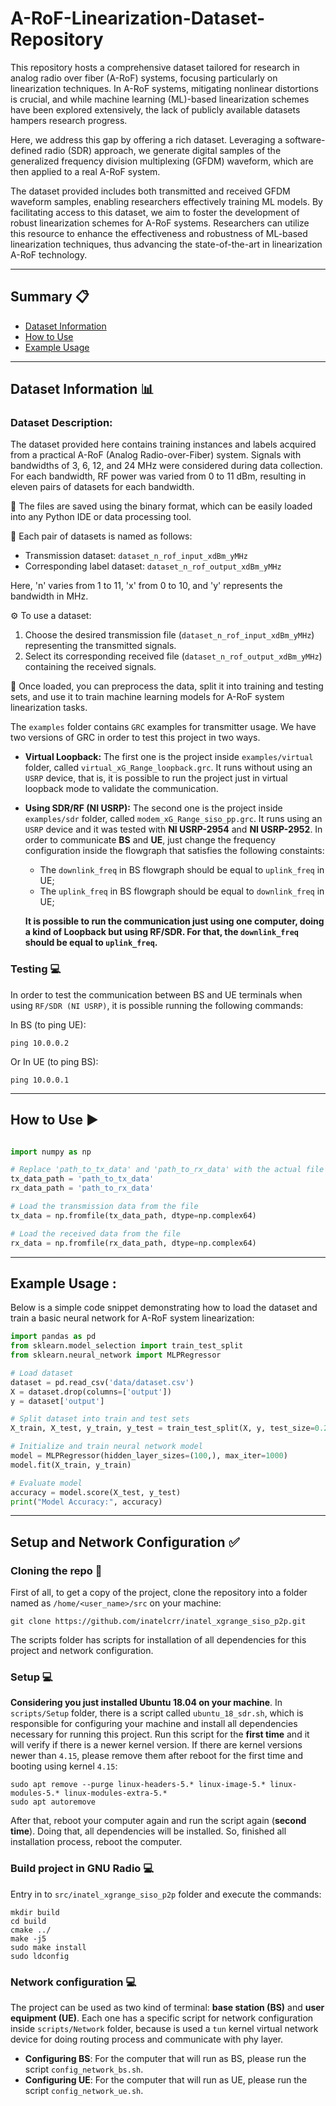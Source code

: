 # A-RoF-Linearization-Dataset-Repository

This repository hosts a comprehensive dataset tailored for research in analog radio over fiber (A-RoF) systems, focusing particularly on linearization techniques. In A-RoF systems, mitigating nonlinear distortions is crucial, and while machine learning (ML)-based linearization schemes have been explored extensively, the lack of publicly available datasets hampers research progress. 

Here, we address this gap by offering a rich dataset. Leveraging a software-defined radio (SDR) approach, we generate digital samples of the generalized frequency division multiplexing (GFDM) waveform, which are then applied to a real A-RoF system. 

The dataset provided includes both transmitted and received GFDM waveform samples, enabling researchers effectively training ML models. By facilitating access to this dataset, we aim to foster the development of robust linearization schemes for A-RoF systems. Researchers can utilize this resource to enhance the effectiveness and robustness of ML-based linearization techniques, thus advancing the state-of-the-art in linearization A-RoF technology. 

*********************

## Summary :clipboard:
* [Dataset Information](#dataset-information)
* [How to Use](#how-to-use)
* [Example Usage](#example-usage)


*********************

 ## Dataset Information 📊 <a name="dataset-information"></a>

 ### Dataset Description:

The dataset provided here contains training instances and labels acquired from a practical A-RoF (Analog Radio-over-Fiber) system. Signals with bandwidths of 3, 6, 12, and 24 MHz were considered during data collection. For each bandwidth, RF power was varied from 0 to 11 dBm, resulting in eleven pairs of datasets for each bandwidth.


💾 The files are saved using the binary format, which can be easily loaded into any Python IDE or data processing tool.

📁 Each pair of datasets is named as follows:
   - Transmission dataset: `dataset_n_rof_input_xdBm_yMHz`
   - Corresponding label dataset: `dataset_n_rof_output_xdBm_yMHz`
   
   Here, 'n' varies from 1 to 11, 'x' from 0 to 10, and 'y' represents the bandwidth in MHz.

⚙️ To use a dataset:
   1. Choose the desired transmission file (`dataset_n_rof_input_xdBm_yMHz`) representing the transmitted signals.
   2. Select its corresponding received file (`dataset_n_rof_output_xdBm_yMHz`) containing the received signals.
   
🧩 Once loaded, you can preprocess the data, split it into training and testing sets, and use it to train machine learning models for A-RoF system linearization tasks.


 

The `examples` folder contains `GRC` examples for transmitter usage. We have two versions of GRC in order to test this project in two ways. 
*   **Virtual Loopback:** The first one is the project inside `examples/virtual` folder, called `virtual_xG_Range_loopback.grc`. It runs without using an `USRP` device, that is, it is possible to run the project just in virtual loopback mode to validate the communication. 
*   **Using SDR/RF (NI USRP):** The second one is the project inside `examples/sdr` folder, called `modem_xG_Range_siso_pp.grc`. It runs using an `USRP` device and it was tested with **NI USRP-2954** and **NI USRP-2952**. In order to communicate **BS** and **UE**, just change the frequency configuration inside the flowgraph that satisfies the following constaints:
    *   The `downlink_freq` in BS flowgraph should be equal to `uplink_freq` in UE;
    *   The `uplink_freq` in BS flowgraph should be equal to `downlink_freq` in UE;

    **It is possible to run the communication just using one computer, doing a kind of Loopback but using RF/SDR. For that, the `downlink_freq` should be equal to `uplink_freq`.**

### Testing  :computer:

In order to test the communication between BS and UE terminals when using `RF/SDR (NI USRP)`, it is possible running the following commands:

In BS (to ping UE):

``` shell
ping 10.0.0.2
```

Or In UE (to ping BS):

``` shell
ping 10.0.0.1
```

*********************

##  How to Use :arrow_forward: <a name="how-to-use"></a>

```python

import numpy as np

# Replace 'path_to_tx_data' and 'path_to_rx_data' with the actual file paths on your system
tx_data_path = 'path_to_tx_data'
rx_data_path = 'path_to_rx_data'

# Load the transmission data from the file
tx_data = np.fromfile(tx_data_path, dtype=np.complex64)

# Load the received data from the file
rx_data = np.fromfile(rx_data_path, dtype=np.complex64)


```
*********************

##  Example Usage : <a name="example-usage"></a>

Below is a simple code snippet demonstrating how to load the dataset and train a basic neural network for A-RoF system linearization:

```python
import pandas as pd
from sklearn.model_selection import train_test_split
from sklearn.neural_network import MLPRegressor

# Load dataset
dataset = pd.read_csv('data/dataset.csv')
X = dataset.drop(columns=['output'])
y = dataset['output']

# Split dataset into train and test sets
X_train, X_test, y_train, y_test = train_test_split(X, y, test_size=0.2, random_state=42)

# Initialize and train neural network model
model = MLPRegressor(hidden_layer_sizes=(100,), max_iter=1000)
model.fit(X_train, y_train)

# Evaluate model
accuracy = model.score(X_test, y_test)
print("Model Accuracy:", accuracy)

```
*********************



##  Setup and Network Configuration :white_check_mark: <a name="setup-installation"></a>

### Cloning the repo :file_folder:
First of all, to get a copy of the project, clone the repository into a folder named as `/home/<user_name>/src` on your machine:

```shell
git clone https://github.com/inatelcrr/inatel_xgrange_siso_p2p.git
```

The scripts folder has scripts for installation of all dependencies for this project and network configuration.

### Setup :computer:

**Considering you just installed Ubuntu 18.04 on your machine**. In `scripts/Setup` folder, there is a script called `ubuntu_18_sdr.sh`, which is responsible for configuring your machine and install all dependencies necessary for running this project. Run this script for the **first time** and it will verify if there is a newer kernel version. If there are kernel versions newer than `4.15`, please remove them after reboot for the first time and booting using kernel `4.15`:

``` shell
sudo apt remove --purge linux-headers-5.* linux-image-5.* linux-modules-5.* linux-modules-extra-5.*
sudo apt autoremove
```

After that, reboot your computer again and run the script again (**second time**). Doing that, all dependencies will be installed. So, finished all installation process, reboot the computer.

### Build project in GNU Radio :computer:

Entry in to `src/inatel_xgrange_siso_p2p` folder and execute the commands:

``` shell
mkdir build
cd build
cmake ../
make -j5
sudo make install
sudo ldconfig
```

### Network configuration  :computer:

The project can be used as two kind of terminal: **base station (BS)** and **user equipment (UE)**. Each one has a specific script for network configuration inside `scripts/Network` folder, because is used a `tun` kernel virtual network device for doing routing process and communicate with phy layer.
*   **Configuring BS**: For the computer that will run as BS, please run the script `config_network_bs.sh`.
*   **Configuring UE**: For the computer that will run as UE, please run the script `config_network_ue.sh`.
